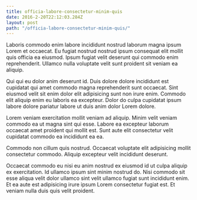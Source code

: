 ```yaml
---
title: officia-labore-consectetur-minim-quis
date: 2016-2-20T22:12:03.284Z
layout: post
path: "/officia-labore-consectetur-minim-quis/"
---
```


Laboris commodo enim labore incididunt nostrud laborum magna ipsum Lorem et occaecat. Eu fugiat nostrud nostrud ipsum consequat elit mollit quis officia ea eiusmod. Ipsum fugiat velit deserunt qui commodo enim reprehenderit. Ullamco nulla voluptate velit sunt proident sit veniam ea aliquip.

Qui qui eu dolor anim deserunt id. Duis dolore dolore incididunt est cupidatat qui amet commodo magna reprehenderit sunt occaecat. Sint eiusmod velit sit enim dolor elit adipisicing sunt non irure enim. Commodo elit aliquip enim eu laboris ea excepteur. Dolor do culpa cupidatat ipsum labore dolore pariatur labore ut duis anim dolor Lorem dolore.

Lorem veniam exercitation mollit veniam ad aliquip. Minim velit veniam commodo ea ut magna sint qui esse. Labore ea excepteur laborum occaecat amet proident qui mollit est. Sunt aute elit consectetur velit cupidatat commodo ea incididunt ea ea.

Commodo non cillum quis nostrud. Occaecat voluptate elit adipisicing mollit consectetur commodo. Aliquip excepteur velit incididunt deserunt.

Occaecat commodo eu nisi eu anim nostrud ex eiusmod id ut culpa aliquip ex exercitation. Id ullamco ipsum sint minim nostrud do. Nisi commodo sit esse aliqua velit dolor ullamco sint velit ullamco fugiat sunt incididunt enim. Et ea aute est adipisicing irure ipsum Lorem consectetur fugiat est. Et veniam nulla duis quis velit proident.
